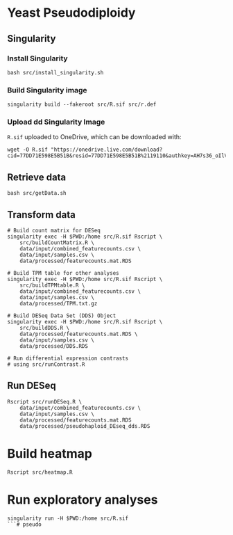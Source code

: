 # Yeast Pseudodiploidy

## Singularity
### Install Singularity
```
bash src/install_singularity.sh
```

### Build Singularity image
```
singularity build --fakeroot src/R.sif src/r.def
```

### Upload dd Singularity Image 
`R.sif` uploaded to OneDrive, which can be downloaded with:
```
wget -O R.sif "https://onedrive.live.com/download?cid=77DD71E598E5B51B&resid=77DD71E598E5B51B%2119110&authkey=AH7s36_oIlV8uIU"
```

## Retrieve data
```
bash src/getData.sh
```

## Transform data
```
# Build count matrix for DESeq
singularity exec -H $PWD:/home src/R.sif Rscript \
    src/buildCountMatrix.R \
    data/input/combined_featurecounts.csv \
    data/input/samples.csv \
    data/processed/featurecounts.mat.RDS

# Build TPM table for other analyses
singularity exec -H $PWD:/home src/R.sif Rscript \
    src/buildTPMtable.R \
    data/input/combined_featurecounts.csv \
    data/input/samples.csv \
    data/processed/TPM.txt.gz

# Build DESeq Data Set (DDS) Object
singularity exec -H $PWD:/home src/R.sif Rscript \
    src/buildDDS.R \
    data/processed/featurecounts.mat.RDS \
    data/input/samples.csv \
    data/processed/DDS.RDS

# Run differential expression contrasts
# using src/runContrast.R

```


## Run DESeq
```
Rscript src/runDESeq.R \
    data/input/combined_featurecounts.csv \
    data/input/samples.csv \
    data/processed/featurecounts.mat.RDS
    data/processed/pseudohaploid_DEseq_dds.RDS
```

# Build heatmap
```
Rscript src/heatmap.R
```

# Run exploratory analyses
```
singularity run -H $PWD:/home src/R.sif
```# pseudo
